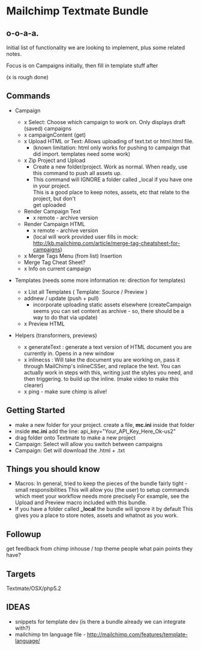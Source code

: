 Mailchimp Textmate Bundle
=========================

o-o-a-a.
--------

Initial list of functionality we are looking to implement, plus some related notes.

Focus is on Campaigns initially, then fill in template stuff after

(x is rough done)

Commands
--------
* Campaign
  * x Select: Choose which campaign to work on. Only displays draft (saved) campaigns
  * x campaignContent (get)
  * x Upload HTML or Text: Allows uploading of text.txt or html.html file. 
    * (known limitation: html only works for pushing to campaign that did import. templates need some work)
  * x Zip Project and Upload
    * Create a new folder/project. Work as normal. When ready, use this command to push all assets up.
    * This command will IGNORE a folder called \_local if you have one in your project.   
      This is a good place to keep notes, assets, etc that relate to the project, but don't   
      get uploaded
  * Render Campaign Text 
    * x remote - archive version
  * Render Campaign HTML
    * x remote - archive version
    * (local will work provided user fills in mock: http://kb.mailchimp.com/article/merge-tag-cheatsheet-for-campaigns)
  * x Merge Tags Menu (from list) Insertion
  * Merge Tag Cheat Sheet?
  * x Info on current campaign
  
* Templates (needs some more information re: direction for templates)
  * x List all Templates ( Template: Source / Preview  )
  * addnew / update (push + pull)
    * incorporate uploading static assets elsewhere 
    (createCampaign seems you can set content as archive - 
    so, there should be a way to do that via update)
  * x Preview HTML
  
  
* Helpers (transformers, previews)
  * x generateText : generate a text version of HTML document you are currently in. Opens in a new window
  * x inlinecss : Will take the document you are working on, pass it through MailChimp's inlineCSSer, and replace the text. You can actually work in steps with this, writing just the styles you need, and then triggering. to build up the inline. (make video to make this clearer)
  * x ping - make sure chimp is alive!

Getting Started
---------------

* make a new folder for your project. create a file, **mc.ini** inside that folder
* inside **mc.ini** add the line: api_key="Your_API_Key_Here_Ok-us2"
* drag folder onto Textmate to make a new project
* Campaign: Select will allow you switch between campaigns
* Campaign: Get will download the .html + .txt

Things you should know
----------------------

* Macros: In general, tried to keep the pieces of the bundle fairly tight - small responsibilities
  This will allow you (the user) to setup commands which meet your workflow needs more precisely
  For example, see the Upload and Preview macro included with this bundle.
* If you have a folder called **\_local** the bundle will ignore it by default
  This gives you a place to store notes, assets and whatnot as you work. 


Followup
--------

get feedback from chimp inhouse / top theme people what pain points they have?


Targets
-------

Textmate/OSX/php5.2  
  
IDEAS
-----

* snippets for template dev (is there a bundle already we can integrate with?)
* mailchimp tm language file - http://mailchimp.com/features/template-language/

